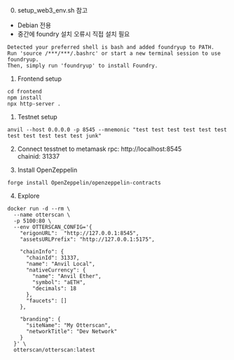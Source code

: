 0. setup_web3_env.sh 참고
- Debian 전용
- 중간에 foundry 설치 오류시 직접 설치 필요

```
Detected your preferred shell is bash and added foundryup to PATH.
Run 'source /***/***/.bashrc' or start a new terminal session to use foundryup.
Then, simply run 'foundryup' to install Foundry.
```

1. Frontend setup
```
cd frontend
npm install
npx http-server .
```

1. Testnet setup
```
anvil --host 0.0.0.0 -p 8545 --mnemonic "test test test test test test test test test test test junk"
```

2. Connect tesstnet to metamask
rpc: http://localhost:8545  
chainid: 31337

3. Install OpenZeppelin
```
forge install OpenZeppelin/openzeppelin-contracts
```

4. Explore
```
docker run -d --rm \
  --name otterscan \
  -p 5100:80 \
  --env OTTERSCAN_CONFIG='{
    "erigonURL":  "http://127.0.0.1:8545",
    "assetsURLPrefix": "http://127.0.0.1:5175",

    "chainInfo": {
      "chainId": 31337,                
      "name": "Anvil Local",
      "nativeCurrency": {
        "name": "Anvil Ether",
        "symbol": "aETH",
        "decimals": 18
      },
      "faucets": []
    },

    "branding": {
      "siteName": "My Otterscan",
      "networkTitle": "Dev Network"
    }
  }' \
  otterscan/otterscan:latest

```